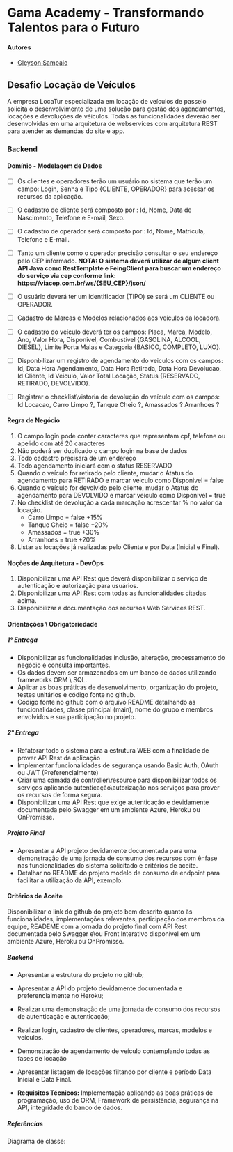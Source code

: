 # Gama Academy - Transformando Talentos para o Futuro

#### Autores
- [Gleyson Sampaio](https://github.com/gleyson-gama)

## Desafio Locação de Veículos
A empresa LocaTur especializada em locação de veículos de passeio solicita o desenvolvimento de uma solução para gestão dos agendamentos, locações e devoluções de véiculos.
Todas as funcionalidades deverão ser desenvolvidas em uma arquitetura de webservices com arquitetura REST para atender as demandas do site e app.

### Backend

#### Domínio - Modelagem de Dados

- [ ] Os clientes e operadores terão um usuário no sistema que terão um campo: Login, Senha e Tipo {CLIENTE, OPERADOR} para acessar os recursos da aplicação.
- [ ] O cadastro de cliente será composto por : Id, Nome, Data de Nascimento, Telefone e E-mail, Sexo.
- [ ] O cadastro de operador será composto por : Id, Nome, Matricula, Telefone e E-mail.
- [ ] Tanto um cliente como o operador precisão consultar o seu endereço pelo CEP informado.
**NOTA: O sistema deverá utilizar de algum client API Java como RestTemplate e FeingClient para buscar um endereço do serviço via cep conforme link: https://viacep.com.br/ws/{SEU_CEP}/json/** 
- [ ] O usuário deverá ter um identificador (TIPO) se será um CLIENTE ou OPERADOR.
- [ ] Cadastro de Marcas e Modelos relacionados aos veículos da locadora.
- [ ] O cadastro do veículo deverá ter os campos: Placa, Marca, Modelo, Ano, Valor Hora, Disponivel, Combustivel {GASOLINA, ALCOOL, DIESEL}, Limite Porta Malas e Categoria {BASICO, COMPLETO, LUXO}.
- [ ] Disponbilizar um registro de agendamento do veiculos com os campos: Id, Data Hora Agendamento, Data Hora Retirada, Data Hora Devolucao, Id Cliente, Id Veiculo, Valor Total Locação, Status {RESERVADO, RETIRADO, DEVOLVIDO}.
- [ ] Registrar o checklist\vistoria de devolução do veículo com os campos: Id Locacao, Carro Limpo ?, Tanque Cheio ?, Amassados ? Arranhoes ?


#### Regra de Negócio

1. O campo login pode conter caracteres que representam cpf, telefone ou apelido com até 20 caracteres
1. Não poderá ser duplicado o campo login na base de dados
1. Todo cadastro precisará de um endereço
1. Todo agendamento iniciará com o status RESERVADO
1. Quando o veículo for retirado pelo cliente, mudar o Atatus do agendamento para RETIRADO e marcar veiculo como Disponivel = false
1. Quando o veículo for devolvido pelo cliente, mudar o Atatus do agendamento para DEVOLVIDO e marcar veiculo como Disponivel = true
1. No checklist de devolução a cada marcação acrescentar % no valor da locação.
    * Carro Limpo = false +15%
    * Tanque Cheio = false +20%
    * Amassados = true +30%
    * Arranhoes = true +20%
1. Listar as locações já realizadas pelo Cliente e por Data (Inicial e Final).

#### Noções de Arquitetura - DevOps

1. Disponibilizar uma API Rest que deverá disponibilizar o serviço de autenticação e autorização para usuários.
1. Disponibilizar uma API Rest com todas as funcionalidades citadas acima.
1. Disponibilizar a documentação dos recursos Web Services REST.

#### Orientações \ Obrigatoriedade

##### 1° Entrega

- Disponibilizar as funcionalidades inclusão, alteração, processamento do negócio e consulta importantes.
- Os dados devem ser armazenados em um banco de dados utilizando frameworks ORM \ SQL.
- Aplicar as boas práticas de desenvolvimento, organização do projeto, testes unitários e código fonte no github.
- Código fonte no github com o arquivo README detalhando as funcionalidades, classe principal (main), nome do grupo e membros envolvidos e sua participação no projeto.

##### 2° Entrega

- Refatorar todo o sistema para a estrutura WEB com a finalidade de prover API Rest da aplicação
- Implementar funcionalidades de segurança usando Basic Auth, OAuth ou JWT (Preferencialmente)
- Criar uma camada de controller\resource para disponibilizar todos os serviços aplicando autenticação\autorização nos serviços para prover os recursos de forma segura. 
- Disponibilizar uma API Rest que exige autenticação e devidamente documentada pelo Swagger em um ambiente Azure, Heroku ou OnPromisse.

##### Projeto Final
- Apresentar a API projeto  devidamente documentada para uma demonstração de uma jornada de consumo dos recursos com ênfase nas funcionalidades do sistema solicitado e critérios de aceite.
- Detalhar no README do projeto modelo de consumo de endpoint para facilitar a utilização da API, exemplo:


#### Critérios de Aceite
Disponibilizar o link do github do projeto bem descrito quanto às funcionalidades, implementações relevantes, participação dos membros da equipe, READEME com a jornada do projeto final com API Rest documentada pelo Swagger e\ou Front Interativo disponível em um ambiente Azure, Heroku ou OnPromisse.


##### Backend

- Apresentar a estrutura do projeto no github;
- Apresentar a API do projeto devidamente documentada e preferencialmente no Heroku;
- Realizar uma demonstração de uma jornada de consumo dos recursos de autenticação e autenticação;

- Realizar login, cadastro de clientes, operadores, marcas, modelos e veículos.
- Demonstração de agendamento de veículo contemplando todas as fases de locação
- Apresentar listagem de locações filtando por cliente e período Data Inicial e Data Final.

- **Requisitos Técnicos:** Implementação aplicando as boas práticas de programação, uso de ORM, Framework de persistência, segurança na API, integridade do banco de dados. 

##### Referências

Diagrama de classe: 

